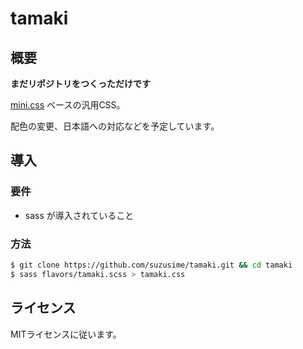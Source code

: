 # tamaki
## 概要
**まだリポジトリをつくっただけです**

[mini.css](https://github.com/Chalarangelo/mini.css) ベースの汎用CSS。

配色の変更、日本語への対応などを予定しています。

## 導入
### 要件
- sass が導入されていること 

### 方法
```bash
$ git clone https://github.com/suzusime/tamaki.git && cd tamaki
$ sass flavors/tamaki.scss > tamaki.css
```

## ライセンス
MITライセンスに従います。
